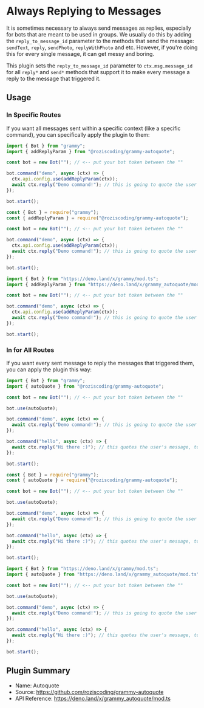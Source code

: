 # Always Replying to Messages

It is sometimes necessary to always send messages as replies, especially for bots that are meant to be used in groups.
We usually do this by adding the `reply_to_message_id` parameter to the methods that send the message: `sendText`, `reply`, `sendPhoto`, `replyWithPhoto` and etc.
However, if you're doing this for every single message, it can get messy and boring.

This plugin sets the `reply_to_message_id` parameter to `ctx.msg.message_id` for all `reply*` and `send*` methods that support it to make every message a reply to the message that triggered it.

## Usage

### In Specific Routes

If you want all messages sent within a specific context (like a specific command), you can specifically apply the plugin to them:

<CodeGroup>
  <CodeGroupItem title="TypeScript" active>

```ts
import { Bot } from "grammy";
import { addReplyParam } from "@roziscoding/grammy-autoquote";

const bot = new Bot(""); // <-- put your bot token between the ""

bot.command("demo", async (ctx) => {
  ctx.api.config.use(addReplyParam(ctx));
  await ctx.reply("Demo command!"); // this is going to quote the user's message
});

bot.start();
```

</CodeGroupItem>
  <CodeGroupItem title="JavaScript">

```js
const { Bot } = require("grammy");
const { addReplyParam } = require("@roziscoding/grammy-autoquote");

const bot = new Bot(""); // <-- put your bot token between the ""

bot.command("demo", async (ctx) => {
  ctx.api.config.use(addReplyParam(ctx));
  await ctx.reply("Demo command!"); // this is going to quote the user's message
});

bot.start();
```

</CodeGroupItem>
  <CodeGroupItem title="Deno">

```ts
import { Bot } from "https://deno.land/x/grammy/mod.ts";
import { addReplyParam } from "https://deno.land/x/grammy_autoquote/mod.ts";

const bot = new Bot(""); // <-- put your bot token between the ""

bot.command("demo", async (ctx) => {
  ctx.api.config.use(addReplyParam(ctx));
  await ctx.reply("Demo command!"); // this is going to quote the user's message
});

bot.start();
```

</CodeGroupItem>
</CodeGroup>

### In for All Routes

If you want every sent message to reply the messages that triggered them, you can apply the plugin this way:

<CodeGroup>
  <CodeGroupItem title="TypeScript" active>

```ts
import { Bot } from "grammy";
import { autoQuote } from "@roziscoding/grammy-autoquote";

const bot = new Bot(""); // <-- put your bot token between the ""

bot.use(autoQuote);

bot.command("demo", async (ctx) => {
  await ctx.reply("Demo command!"); // this is going to quote the user's message
});

bot.command("hello", async (ctx) => {
  await ctx.reply("Hi there :)"); // this quotes the user's message, too
});

bot.start();
```

</CodeGroupItem>
  <CodeGroupItem title="JavaScript">

```js
const { Bot } = require("grammy");
const { autoQuote } = require("@roziscoding/grammy-autoquote");

const bot = new Bot(""); // <-- put your bot token between the ""

bot.use(autoQuote);

bot.command("demo", async (ctx) => {
  await ctx.reply("Demo command!"); // this is going to quote the user's message
});

bot.command("hello", async (ctx) => {
  await ctx.reply("Hi there :)"); // this quotes the user's message, too
});

bot.start();
```

</CodeGroupItem>
  <CodeGroupItem title="Deno">

```ts
import { Bot } from "https://deno.land/x/grammy/mod.ts";
import { autoQuote } from "https://deno.land/x/grammy_autoquote/mod.ts";

const bot = new Bot(""); // <-- put your bot token between the ""

bot.use(autoQuote);

bot.command("demo", async (ctx) => {
  await ctx.reply("Demo command!"); // this is going to quote the user's message
});

bot.command("hello", async (ctx) => {
  await ctx.reply("Hi there :)"); // this quotes the user's message, too
});

bot.start();
```

</CodeGroupItem>
</CodeGroup>

## Plugin Summary

- Name: Autoquote
- Source: <https://github.com/roziscoding/grammy-autoquote>
- API Reference: <https://deno.land/x/grammy_autoquote/mod.ts>
